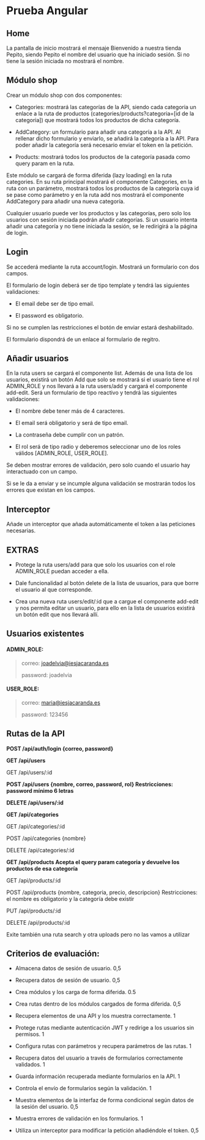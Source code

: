 # Prueba Angular

## Home

La pantalla de inicio mostrará el mensaje Bienvenido a nuestra tienda Pepito, siendo Pepito el nombre del usuario que ha iniciado sesión. Si no tiene la sesión iniciada no mostrará el nombre.

## Módulo shop

Crear un módulo shop con dos componentes:

- Categories: mostrará las categorías de la API, siendo cada categoria un enlace a la ruta de productos (categories/products?categoria=[id de la categoria]) que mostrará todos los productos de dicha categoría.
  
- AddCategory: un formulario para añadir una categoría a la API. Al rellenar dicho formulario y enviarlo, se añadirá la categoría a la API. Para poder añadir la categoría será necesario enviar el token en la petición.
  
- Products: mostrará todos los productos de la categoría pasada como query param en la ruta.
  

Este módulo se cargará de forma diferida (lazy loading) en la ruta categories. En su ruta principal mostrará el componente Categories, en la ruta con un parámetro, mostrará todos los productos de la categoría cuya id se pase como parámetro y en la ruta add nos mostrará el componente AddCategory para añadir una nueva categoría.

Cualquier usuario puede ver los productos y las categorías, pero solo los usuarios con sesión iniciada podrán añadir categorías. Si un usuario intenta añadir una categoría y no tiene iniciada la sesión, se le redirigirá a la página de login.

## Login

Se accederá mediante la ruta account/login. Mostrará un formulario con dos campos.

El formulario de login deberá ser de tipo template y tendrá las siguientes validaciones:

- El email debe ser de tipo email.
  
- El password es obligatorio.
  

Si no se cumplen las restricciones el botón de enviar estará deshabilitado.

El formulario dispondrá de un enlace al formulario de regitro.

## Añadir usuarios

En la ruta users se cargará el componente list. Además de una lista de los usuarios, existirá un botón Add que solo se mostrará si el usuario tiene el rol ADMIN_ROLE y nos llevará a la ruta users/add y cargará el componente add-edit. Será un formulario de tipo reactivo y tendrá las siguientes validaciones:

- El nombre debe tener más de 4 caracteres.
  
- El email será obligatorio y será de tipo email.
  
- La contraseña debe cumplir con un patrón.
  
- El rol será de tipo radio y deberemos seleccionar uno de los roles válidos [ADMIN_ROLE, USER_ROLE].
  

Se deben mostrar errores de validación, pero solo cuando el usuario hay interactuado con un campo.

Si se le da a enviar y se incumple alguna validación se mostrarán todos los errores que existan en los campos.

## Interceptor

Añade un interceptor que añada automáticamente el token a las peticiones necesarias.

## EXTRAS

- Protege la ruta users/add para que solo los usuarios con el role ADMIN_ROLE puedan acceder a ella.
  
- Dale funcionalidad al botón delete de la lista de usuarios, para que borre el usuario al que corresponde.
  
- Crea una nueva ruta users/edit/:id que a cargue el componente add-edit y nos permita editar un usuario, para ello en la lista de usuarios existirá un botón edit que nos llevará allí.
  

## Usuarios existentes

#### ADMIN_ROLE:

> correo: joadelvia@iesjacaranda.es
> 
> password: joadelvia

#### USER_ROLE:

> correo: maria@iesjacaranda.es
> 
> password: 123456

## Rutas de la API

**POST /api/auth/login {correo, password}**

**GET /api/users**

GET /api/users/:id

**POST /api/users {nombre, correo, password, rol} Restricciones: password mínimo 6 letras**

**DELETE /api/users/:id**

**GET /api/categories**

GET /api/categories/:id

POST /api/categories {nombre}

DELETE /api/categories/:id

**GET /api/products Acepta el query param categoria y devuelve los productos de esa categoría**

GET /api/products/:id

POST /api/products {nombre, categoria, precio, descripcion} Restricciones: el nombre es obligatorio y la categoría debe existir

PUT /api/products/:id

DELETE /api/products/:id

Exite también una ruta search y otra uploads pero no las vamos a utilizar

## Criterios de evaluación:

- Almacena datos de sesión de usuario. 0,5
  
- Recupera datos de sesión de usuario. 0,5
  
- Crea módulos y los carga de forma diferida. 0.5
  
- Crea rutas dentro de los módulos cargados de forma diferida. 0,5
  
- Recupera elementos de una API y los muestra correctamente. 1
  
- Protege rutas mediante autenticación JWT y redirige a los usuarios sin permisos. 1
  
- Configura rutas con parámetros y recupera parámetros de las rutas. 1
  
- Recupera datos del usuario a través de formularios correctamente validados. 1
  
- Guarda información recuperada mediante formularios en la API. 1
  
- Controla el envío de formularios según la validación. 1
  
- Muestra elementos de la interfaz de forma condicional según datos de la sesión del usuario. 0,5
  
- Muestra errores de validación en los formularios. 1
  
- Utiliza un interceptor para modificar la petición añadiéndole el token. 0,5